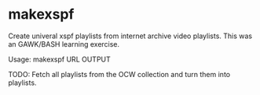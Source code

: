 # makexspf
Create univeral xspf playlists from internet archive video playlists.
This was an GAWK/BASH learning exercise.

Usage: makexspf URL OUTPUT

TODO: Fetch all playlists from the OCW collection and turn them into playlists.
